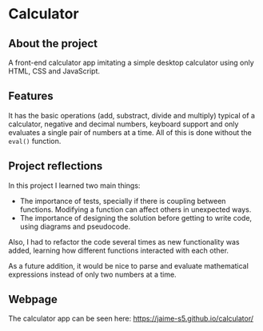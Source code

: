 # Calculator

## About the project

A front-end calculator app imitating a simple desktop calculator using only HTML, CSS and JavaScript.

## Features

It has the basic operations (add, substract, divide and multiply) typical of a calculator, negative and decimal numbers, keyboard support and only evaluates a single pair of numbers at a time. All of this is done without the `eval()` function.

## Project reflections

In this project I learned two main things:

- The importance of tests, specially if there is coupling between functions. Modifying a function can affect others in unexpected ways.
- The importance of designing the solution before getting to write code, using diagrams and pseudocode.

Also, I had to refactor the code several times as new functionality was added, learning how different functions interacted with each other.

As a future addition, it would be nice to parse and evaluate mathematical expressions instead of only two numbers at a time.

## Webpage

The calculator app can be seen here: https://jaime-s5.github.io/calculator/
